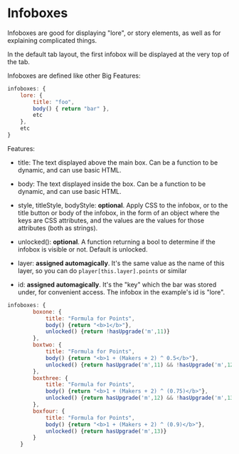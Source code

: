 # Infoboxes

Infoboxes are good for displaying "lore", or story elements, as well as for explaining complicated things.

In the default tab layout, the first infobox will be displayed at the very top of the tab.

Infoboxes are defined like other Big Features:

```js
infoboxes: {
    lore: {
        title: "foo",
        body() { return "bar" },
        etc
    },
    etc
}
```

Features:

- title: The text displayed above the main box. Can be a function to be dynamic, and can use basic HTML.

- body: The text displayed inside the box. Can be a function to be dynamic, and can use basic HTML.

- style, titleStyle, bodyStyle: **optional**. Apply CSS to the infobox, or to the title button or body of the infobox, in the form of an object where the keys are CSS attributes, and the values are the values for those attributes (both as strings).

- unlocked(): **optional**. A function returning a bool to determine if the infobox is visible or not. Default is unlocked.

- layer: **assigned automagically**. It's the same value as the name of this layer, so you can do `player[this.layer].points` or similar

- id: **assigned automagically**. It's the "key" which the bar was stored under, for convenient access. The infobox in the example's id is "lore".

```js
infoboxes: {
        boxone: {
            title: "Formula for Points",
            body() {return "<b>1</b>"},
            unlocked() {return !hasUpgrade('m',11)}
        },
        boxtwo: {
            title: "Formula for Points",
            body() {return "<b>1 + (Makers + 2) ^ 0.5</b>"},
            unlocked() {return hasUpgrade('m',11) && !hasUpgrade('m',12)}
        },
        boxthree: {
            title: "Formula for Points",
            body() {return "<b>1 + (Makers + 2) ^ (0.75)</b>"},
            unlocked() {return hasUpgrade('m',12) && !hasUpgrade('m',13)}
        },
        boxfour: {
            title: "Formula for Points",
            body() {return "<b>1 + (Makers + 2) ^ (0.9)</b>"},
            unlocked() {return hasUpgrade('m',13)}
        }
    }
```